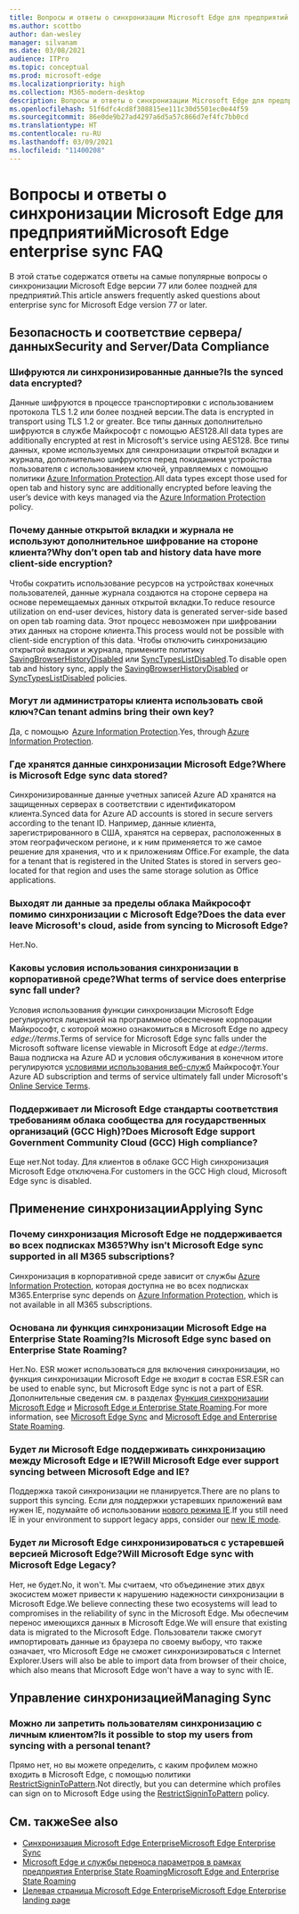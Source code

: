 ```yaml
---
title: Вопросы и ответы о синхронизации Microsoft Edge для предприятий
ms.author: scottbo
author: dan-wesley
manager: silvanam
ms.date: 03/08/2021
audience: ITPro
ms.topic: conceptual
ms.prod: microsoft-edge
ms.localizationpriority: high
ms.collection: M365-modern-desktop
description: Вопросы и ответы о синхронизации Microsoft Edge для предприятий.
ms.openlocfilehash: 51f6dfc4cd8f308815ee111c30d5501ec0e44f59
ms.sourcegitcommit: 86e0de9b27ad4297a6d5a57c866d7ef4fc7bb0cd
ms.translationtype: HT
ms.contentlocale: ru-RU
ms.lasthandoff: 03/09/2021
ms.locfileid: "11400208"
---
```

# <a name="microsoft-edge-enterprise-sync-faq"></a><span data-ttu-id="320f8-103">Вопросы и ответы о синхронизации Microsoft Edge для предприятий</span><span class="sxs-lookup"><span data-stu-id="320f8-103">Microsoft Edge enterprise sync FAQ</span></span>

<span data-ttu-id="320f8-104">В этой статье содержатся ответы на самые популярные вопросы о синхронизации Microsoft Edge версии 77 или более поздней для предприятий.</span><span class="sxs-lookup"><span data-stu-id="320f8-104">This article answers frequently asked questions about enterprise sync for Microsoft Edge version 77 or later.</span></span>

## <a name="security-and-serverdata-compliance"></a><span data-ttu-id="320f8-105">Безопасность и соответствие сервера/данных</span><span class="sxs-lookup"><span data-stu-id="320f8-105">Security and Server/Data Compliance</span></span>

### <a name="is-the-synced-data-encrypted"></a><span data-ttu-id="320f8-106">Шифруются ли синхронизированные данные?</span><span class="sxs-lookup"><span data-stu-id="320f8-106">Is the synced data encrypted?</span></span>

<span data-ttu-id="320f8-107">Данные шифруются в процессе транспортировки с использованием протокола TLS 1.2 или более поздней версии.</span><span class="sxs-lookup"><span data-stu-id="320f8-107">The data is encrypted in transport using TLS 1.2 or greater.</span></span> <span data-ttu-id="320f8-108">Все типы данных дополнительно шифруются в службе Майкрософт с помощью AES128.</span><span class="sxs-lookup"><span data-stu-id="320f8-108">All data types are additionally encrypted at rest in Microsoft's service using AES128.</span></span> <span data-ttu-id="320f8-109">Все типы данных, кроме используемых для синхронизации открытой вкладки и журнала, дополнительно шифруются перед покиданием устройства пользователя с использованием ключей, управляемых с помощью политики [Azure Information Protection](https://docs.microsoft.com/deployedge/microsoft-edge-policies#restrictsignintopattern).</span><span class="sxs-lookup"><span data-stu-id="320f8-109">All data types except those used for open tab and history sync are additionally encrypted before leaving the user’s device with keys managed via the [Azure Information Protection](https://docs.microsoft.com/deployedge/microsoft-edge-policies#restrictsignintopattern) policy.</span></span>

### <a name="why-dont-open-tab-and-history-data-have-more-client-side-encryption"></a><span data-ttu-id="320f8-110">Почему данные открытой вкладки и журнала не используют дополнительное шифрование на стороне клиента?</span><span class="sxs-lookup"><span data-stu-id="320f8-110">Why don’t open tab and history data have more client-side encryption?</span></span>

<span data-ttu-id="320f8-111">Чтобы сократить использование ресурсов на устройствах конечных пользователей, данные журнала создаются на стороне сервера на основе перемещаемых данных открытой вкладки.</span><span class="sxs-lookup"><span data-stu-id="320f8-111">To reduce resource utilization on end-user devices, history data is generated server-side based on open tab roaming data.</span></span> <span data-ttu-id="320f8-112">Этот процесс невозможен при шифровании этих данных на стороне клиента.</span><span class="sxs-lookup"><span data-stu-id="320f8-112">This process would not be possible with client-side encryption of this data.</span></span> <span data-ttu-id="320f8-113">Чтобы отключить синхронизацию открытой вкладки и журнала, примените политику [SavingBrowserHistoryDisabled](https://docs.microsoft.com/deployedge/microsoft-edge-policies#savingbrowserhistorydisabled) или [SyncTypesListDisabled](https://docs.microsoft.com/DeployEdge/microsoft-edge-policies#synctypeslistdisabled).</span><span class="sxs-lookup"><span data-stu-id="320f8-113">To disable open tab and history sync, apply the [SavingBrowserHistoryDisabled](https://docs.microsoft.com/deployedge/microsoft-edge-policies#savingbrowserhistorydisabled) or [SyncTypesListDisabled](https://docs.microsoft.com/DeployEdge/microsoft-edge-policies#synctypeslistdisabled) policies.</span></span>

### <a name="can-tenant-admins-bring-their-own-key"></a><span data-ttu-id="320f8-114">Могут ли администраторы клиента использовать свой ключ?</span><span class="sxs-lookup"><span data-stu-id="320f8-114">Can tenant admins bring their own key?</span></span>

<span data-ttu-id="320f8-115">Да, с помощью  [Azure Information Protection](https://azure.microsoft.com/services/information-protection/).</span><span class="sxs-lookup"><span data-stu-id="320f8-115">Yes, through [Azure Information Protection](https://azure.microsoft.com/services/information-protection/).</span></span>

### <a name="where-is-microsoft-edge-sync-data-stored"></a><span data-ttu-id="320f8-116">Где хранятся данные синхронизации Microsoft Edge?</span><span class="sxs-lookup"><span data-stu-id="320f8-116">Where is Microsoft Edge sync data stored?</span></span>

<span data-ttu-id="320f8-117">Синхронизированные данные учетных записей Azure AD хранятся на защищенных серверах в соответствии с идентификатором клиента.</span><span class="sxs-lookup"><span data-stu-id="320f8-117">Synced data for Azure AD accounts is stored in secure servers according to the tenant ID.</span></span> <span data-ttu-id="320f8-118">Например, данные клиента, зарегистрированного в США, хранятся на серверах, расположенных в этом географическом регионе, и к ним применяется то же самое решение для хранения, что и к приложениям Office.</span><span class="sxs-lookup"><span data-stu-id="320f8-118">For example, the data for a tenant that is registered in the United States is stored in servers geo-located for that region and uses the same storage solution as Office applications.</span></span>

### <a name="does-the-data-ever-leave-microsofts-cloud-aside-from-syncing-to-microsoft-edge"></a><span data-ttu-id="320f8-119">Выходят ли данные за пределы облака Майкрософт помимо синхронизации с Microsoft Edge?</span><span class="sxs-lookup"><span data-stu-id="320f8-119">Does the data ever leave Microsoft's cloud, aside from syncing to Microsoft Edge?</span></span>

<span data-ttu-id="320f8-120">Нет.</span><span class="sxs-lookup"><span data-stu-id="320f8-120">No.</span></span>

### <a name="what-terms-of-service-does-enterprise-sync-fall-under"></a><span data-ttu-id="320f8-121">Каковы условия использования синхронизации в корпоративной среде?</span><span class="sxs-lookup"><span data-stu-id="320f8-121">What terms of service does enterprise sync fall under?</span></span>

<span data-ttu-id="320f8-122">Условия использования функции синхронизации Microsoft Edge регулируются лицензией на программное обеспечение корпорации Майкрософт, с которой можно ознакомиться в Microsoft Edge по адресу  *edge://terms*.</span><span class="sxs-lookup"><span data-stu-id="320f8-122">Terms of service for Microsoft Edge sync falls under the Microsoft software license viewable in Microsoft Edge at *edge://terms*.</span></span> <span data-ttu-id="320f8-123">Ваша подписка на Azure AD и условия обслуживания в конечном итоге регулируются [условиями использования веб-служб](https://www.microsoft.com/licensing/product-licensing/products) Майкрософт.</span><span class="sxs-lookup"><span data-stu-id="320f8-123">Your Azure AD subscription and terms of service ultimately fall under Microsoft's [Online Service Terms](https://www.microsoft.com/licensing/product-licensing/products).</span></span>

### <a name="does-microsoft-edge-support-government-community-cloud-gcc-high-compliance"></a><span data-ttu-id="320f8-124">Поддерживает ли Microsoft Edge стандарты соответствия требованиям облака сообщества для государственных организаций (GCC High)?</span><span class="sxs-lookup"><span data-stu-id="320f8-124">Does Microsoft Edge support Government Community Cloud (GCC) High compliance?</span></span>

<span data-ttu-id="320f8-125">Еще нет.</span><span class="sxs-lookup"><span data-stu-id="320f8-125">Not today.</span></span> <span data-ttu-id="320f8-126">Для клиентов в облаке GCC High синхронизация Microsoft Edge отключена.</span><span class="sxs-lookup"><span data-stu-id="320f8-126">For customers in the GCC High cloud, Microsoft Edge sync is disabled.</span></span>

## <a name="applying-sync"></a><span data-ttu-id="320f8-127">Применение синхронизации</span><span class="sxs-lookup"><span data-stu-id="320f8-127">Applying Sync</span></span>

### <a name="why-isnt-microsoft-edge-sync-supported-in-all-m365-subscriptions"></a><span data-ttu-id="320f8-128">Почему синхронизация Microsoft Edge не поддерживается во всех подписках M365?</span><span class="sxs-lookup"><span data-stu-id="320f8-128">Why isn’t Microsoft Edge sync supported in all M365 subscriptions?</span></span>

<span data-ttu-id="320f8-129">Синхронизация в корпоративной среде зависит от службы [Azure Information Protection](https://azure.microsoft.com/services/information-protection/), которая доступна не во всех подписках M365.</span><span class="sxs-lookup"><span data-stu-id="320f8-129">Enterprise sync depends on [Azure Information Protection](https://azure.microsoft.com/services/information-protection/), which is not available in all M365 subscriptions.</span></span>

### <a name="is-microsoft-edge-sync-based-on-enterprise-state-roaming"></a><span data-ttu-id="320f8-130">Основана ли функция синхронизации Microsoft Edge на Enterprise State Roaming?</span><span class="sxs-lookup"><span data-stu-id="320f8-130">Is Microsoft Edge sync based on Enterprise State Roaming?</span></span>

<span data-ttu-id="320f8-131">Нет.</span><span class="sxs-lookup"><span data-stu-id="320f8-131">No.</span></span> <span data-ttu-id="320f8-132">ESR может использоваться для включения синхронизации, но функция синхронизации Microsoft Edge не входит в состав ESR.</span><span class="sxs-lookup"><span data-stu-id="320f8-132">ESR can be used to enable sync, but Microsoft Edge sync is not a part of ESR.</span></span> <span data-ttu-id="320f8-133">Дополнительные сведения см. в разделах [Функция синхронизации Microsoft Edge](https://review.docs.microsoft.com/DeployEdge/microsoft-edge-enterprise-sync) и [Microsoft Edge и Enterprise State Roaming](https://review.docs.microsoft.com/DeployEdge/microsoft-edge-enterprise-state-roaming).</span><span class="sxs-lookup"><span data-stu-id="320f8-133">For more information, see [Microsoft Edge Sync](https://review.docs.microsoft.com/DeployEdge/microsoft-edge-enterprise-sync) and [Microsoft Edge and Enterprise State Roaming](https://review.docs.microsoft.com/DeployEdge/microsoft-edge-enterprise-state-roaming).</span></span>

### <a name="will-microsoft-edge-ever-support-syncing-between-microsoft-edge-and-ie"></a><span data-ttu-id="320f8-134">Будет ли Microsoft Edge поддерживать синхронизацию между Microsoft Edge и IE?</span><span class="sxs-lookup"><span data-stu-id="320f8-134">Will Microsoft Edge ever support syncing between Microsoft Edge and IE?</span></span>

<span data-ttu-id="320f8-135">Поддержка такой синхронизации не планируется.</span><span class="sxs-lookup"><span data-stu-id="320f8-135">There are no plans to support this syncing.</span></span> <span data-ttu-id="320f8-136">Если для поддержки устаревших приложений вам нужен IE, подумайте об использовании [нового режима IE](https://docs.microsoft.com/deployedge/edge-ie-mode).</span><span class="sxs-lookup"><span data-stu-id="320f8-136">If you still need IE in your environment to support legacy apps, consider our [new IE mode](https://docs.microsoft.com/deployedge/edge-ie-mode).</span></span>

### <a name="will-microsoft-edge-sync-with-microsoft-edge-legacy"></a><span data-ttu-id="320f8-137">Будет ли Microsoft Edge синхронизироваться с устаревшей версией Microsoft Edge?</span><span class="sxs-lookup"><span data-stu-id="320f8-137">Will Microsoft Edge sync with Microsoft Edge Legacy?</span></span>

<span data-ttu-id="320f8-138">Нет, не будет.</span><span class="sxs-lookup"><span data-stu-id="320f8-138">No, it won't.</span></span> <span data-ttu-id="320f8-139">Мы считаем, что объединение этих двух экосистем может привести к нарушению надежности синхронизации в Microsoft Edge.</span><span class="sxs-lookup"><span data-stu-id="320f8-139">We believe connecting these two ecosystems will lead to compromises in the reliability of sync in the Microsoft Edge.</span></span> <span data-ttu-id="320f8-140">Мы обеспечим перенос имеющихся данных в Microsoft Edge.</span><span class="sxs-lookup"><span data-stu-id="320f8-140">We will ensure that existing data is migrated to the Microsoft Edge.</span></span> <span data-ttu-id="320f8-141">Пользователи также смогут импортировать данные из браузера по своему выбору, что также означает, что Microsoft Edge не сможет синхронизироваться с Internet Explorer.</span><span class="sxs-lookup"><span data-stu-id="320f8-141">Users will also be able to import data from browser of their choice, which also means that Microsoft Edge won't have a way to sync with IE.</span></span>

## <a name="managing-sync"></a><span data-ttu-id="320f8-142">Управление синхронизацией</span><span class="sxs-lookup"><span data-stu-id="320f8-142">Managing Sync</span></span>

### <a name="is-it-possible-to-stop-my-users-from-syncing-with-a-personal-tenant"></a><span data-ttu-id="320f8-143">Можно ли запретить пользователям синхронизацию с личным клиентом?</span><span class="sxs-lookup"><span data-stu-id="320f8-143">Is it possible to stop my users from syncing with a personal tenant?</span></span>

<span data-ttu-id="320f8-144">Прямо нет, но вы можете определить, с каким профилем можно входить в Microsoft Edge, с помощью политики [RestrictSigninToPattern](https://docs.microsoft.com/deployedge/microsoft-edge-policies#restrictsignintopattern).</span><span class="sxs-lookup"><span data-stu-id="320f8-144">Not directly, but you can determine which profiles can sign on to Microsoft Edge using the [RestrictSigninToPattern](https://docs.microsoft.com/deployedge/microsoft-edge-policies#restrictsignintopattern) policy.</span></span>

## <a name="see-also"></a><span data-ttu-id="320f8-145">См. также</span><span class="sxs-lookup"><span data-stu-id="320f8-145">See also</span></span>

- [<span data-ttu-id="320f8-146">Синхронизация Microsoft Edge Enterprise</span><span class="sxs-lookup"><span data-stu-id="320f8-146">Microsoft Edge Enterprise Sync</span></span>](microsoft-edge-enterprise-sync.md)
- [<span data-ttu-id="320f8-147">Microsoft Edge и службы переноса параметров в рамках предприятия Enterprise State Roaming</span><span class="sxs-lookup"><span data-stu-id="320f8-147">Microsoft Edge and Enterprise State Roaming</span></span>](microsoft-edge-enterprise-state-roaming.md)
- [<span data-ttu-id="320f8-148">Целевая страница Microsoft Edge Enterprise</span><span class="sxs-lookup"><span data-stu-id="320f8-148">Microsoft Edge Enterprise landing page</span></span>](https://aka.ms/EdgeEnterprise)
